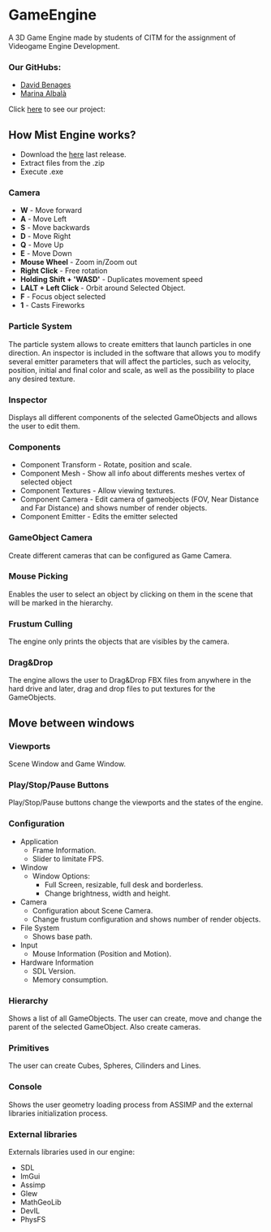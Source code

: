 # GameEngine
A 3D Game Engine made by students of CITM for the assignment of Videogame Engine Development. 


### Our GitHubs:
- [David Benages](https://github.com/Divangus)
- [Marina Albalà](https://github.com/Vizalt)

Click [here](https://github.com/Vizalt/MistEngine) to see our project:

## How Mist Engine works?
- Download the [here](https://github.com/Vizalt/MistEngine/releases) last release.
- Extract files from the .zip
- Execute .exe

### Camera
- **W** - Move forward
- **A** - Move Left
- **S** - Move backwards
- **D** - Move Right
- **Q** - Move Up
- **E** - Move Down
- **Mouse Wheel** - Zoom in/Zoom out
- **Right Click** - Free rotation
- **Holding Shift + 'WASD'** - Duplicates movement speed
- **LALT + Left Click** - Orbit around Selected Object.
- **F** - Focus object selected
- **1** - Casts Fireworks

### Particle System
The particle system allows to create emitters that launch particles in one direction. An inspector is included in the software that allows you to modify several emitter parameters that will affect the particles, such as velocity, position, initial and final color and scale, as well as the possibility to place any desired texture.

### Inspector
Displays all different components of the selected GameObjects and allows the user to edit them.

### Components
- Component Transform - Rotate, position and scale.
- Component Mesh - Show all info about differents meshes vertex of selected object
- Component Textures - Allow viewing textures.
- Component Camera - Edit camera of gameobjects (FOV, Near Distance and Far Distance) and shows number of render objects.
- Component Emitter - Edits the emitter selected 

### GameObject Camera
Create different cameras that can be configured as Game Camera.

### Mouse Picking
Enables the user to select an object by clicking on them in the scene that will be marked in the hierarchy.

### Frustum Culling
The engine only prints the objects that are visibles by the camera.

### Drag&Drop
The engine allows the user to Drag&Drop FBX files from anywhere in the hard drive and later, drag and drop files to put textures for the GameObjects.

## Move between windows
### Viewports
Scene Window and Game Window.

### Play/Stop/Pause Buttons
Play/Stop/Pause buttons change the viewports and the states of the engine.

### Configuration
- Application
  -  Frame Information.
  -  Slider to limitate FPS.
- Window
  - Window Options:
    - Full Screen, resizable, full desk and borderless.
    - Change brightness, width and height.
- Camera
  - Configuration about Scene Camera.
  - Change frustum configuration and shows number of render objects.
- File System
  - Shows base path.
- Input
  -  Mouse Information (Position and Motion).
- Hardware Information
  - SDL Version.
  - Memory consumption.
### Hierarchy
Shows a list of all GameObjects. The user can create, move and change the parent of the selected GameObject. Also create cameras.
### Primitives
The user can create Cubes, Spheres, Cilinders and Lines.
### Console
Shows the user geometry loading process from ASSIMP and the external libraries initialization process.

### External libraries
Externals libraries used in our engine:
- SDL
- ImGui
- Assimp
- Glew
- MathGeoLib
- DevIL
- PhysFS

